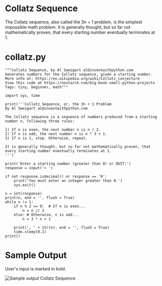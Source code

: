 Collatz Sequence
========================================================
The Collatz sequence, also called the 3n + 1 problem, is the simplest impossible math problem. It is generally thought, but so far not mathematically proven, that
every starting number eventually terminates at 1.

collatz.py
========================================================
```Python3
"""Collatz Sequence, by Al Sweigart al@inventwithpython.com
Generates numbers for the Collatz sequence, given a starting number.
More info at: https://en.wikipedia.org/wiki/Collatz_conjecture
View this code at https://nostarch.com/big-book-small-python-projects
Tags: tiny, beginner, math"""

import sys, time

print('''Collatz Sequence, or, the 3n + 1 Problem
By Al Sweigart al@inventwithpython.com

The Collatz sequence is a sequence of numbers produced from a starting
number n, following three rules:

1) If n is even, the next number n is n / 2.
2) If n is odd, the next number n is n * 3 + 1.
3) If n is 1, stop. Otherwise, repeat.

It is generally thought, but so far not mathematically proven, that
every starting number eventually terminates at 1.
''')

print('Enter a starting number (greater than 0) or QUIT:')
response = input('> ')

if not response.isdecimal() or response == '0':
    print('You must enter an integer greater than 0.')
    sys.exit()

n = int(response)
print(n, end = '', flush = True)
while n != 1:
    if n % 2 == 0:  # If n is even...
        n = n // 2
    else: # Otherwise, n is odd...
        n = 3 * n + 1

    print(', ' + str(n), end = '', flush = True)
    time.sleep(0.1)
print()

```

Sample Output
========================================================

User's input is marked in bold.

![Sample output Collatz Sequence](https://github.com/nihathalici/The-Big-Book-of-Small-Python-Projects/blob/main/C12-Project-12-Collatz-Sequence/collatz_sample_output.PNG)

